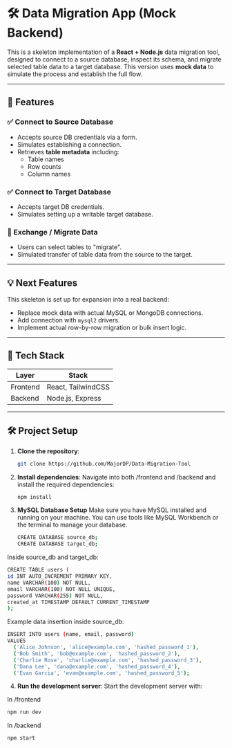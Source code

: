 # 🛠️ Data Migration App (Mock Backend)

This is a skeleton implementation of a **React + Node.js** data migration tool, designed to connect to a source database, inspect its schema, and migrate selected table data to a target database. This version uses **mock data** to simulate the process and establish the full flow.

---

## 🚀 Features

### ✅ Connect to Source Database

- Accepts source DB credentials via a form.
- Simulates establishing a connection.
- Retrieves **table metadata** including:
  - Table names
  - Row counts
  - Column names

### ✅ Connect to Target Database

- Accepts target DB credentials.
- Simulates setting up a writable target database.

### 🔁 Exchange / Migrate Data

- Users can select tables to "migrate".
- Simulated transfer of table data from the source to the target.

---

## 💡 Next Features

This skeleton is set up for expansion into a real backend:

- Replace mock data with actual MySQL or MongoDB connections.
- Add connection with `mysql2` drivers.
- Implement actual row-by-row migration or bulk insert logic.

---

## 🧱 Tech Stack

| Layer    | Stack              |
| -------- | ------------------ |
| Frontend | React, TailwindCSS |
| Backend  | Node.js, Express   |

---

## 🛠️ Project Setup

1. **Clone the repository**:

   ```bash
   git clone https://github.com/MajorDP/Data-Migration-Tool
   ```

2. **Install dependencies**:
   Navigate into both /frontend and /backend and install the required dependencies:

   ```bash
   npm install
   ```

3. **MySQL Database Setup**
   Make sure you have MySQL installed and running on your machine. You can use tools like MySQL Workbench or the terminal to manage your database.

   ```bash
   CREATE DATABASE source_db;
   CREATE DATABASE target_db;
   ```

Inside source_db and target_db:

```bash
CREATE TABLE users (
id INT AUTO_INCREMENT PRIMARY KEY,
name VARCHAR(100) NOT NULL,
email VARCHAR(100) NOT NULL UNIQUE,
password VARCHAR(255) NOT NULL,
created_at TIMESTAMP DEFAULT CURRENT_TIMESTAMP
);
```

Example data insertion inside source_db:

```bash
INSERT INTO users (name, email, password)
VALUES
  ('Alice Johnson', 'alice@example.com', 'hashed_password_1'),
  ('Bob Smith', 'bob@example.com', 'hashed_password_2'),
  ('Charlie Rose', 'charlie@example.com', 'hashed_password_3'),
  ('Dana Lee', 'dana@example.com', 'hashed_password_4'),
  ('Evan Garcia', 'evan@example.com', 'hashed_password_5');
```

4. **Run the development server**:
   Start the development server with:

In /frontend

```bash
npm run dev
```

In /backend

```bash
npm start
```
